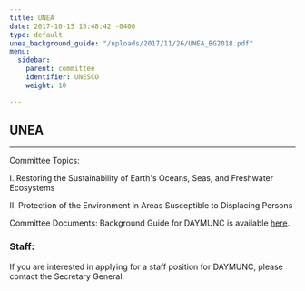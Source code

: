 ```yaml
---
title: UNEA
date: 2017-10-15 15:48:42 -0400
type: default
unea_background_guide: "/uploads/2017/11/26/UNEA_BG2018.pdf"
menu:
  sidebar:
    parent: committee
    identifier: UNESCO
    weight: 10

---
```

## UNEA

---

Committee Topics:

I. Restoring the Sustainability of Earth's Oceans, Seas, and Freshwater Ecosystems

II. Protection of the Environment in Areas Susceptible to Displacing Persons

Committee Documents: Background Guide for DAYMUNC is available [here](https://files.acrobat.com/a/preview/abf7e61b-0e22-446d-bb3b-9e26a76b9baf "UNEA Background Guide").

### Staff:

If you are interested in applying for a staff position for DAYMUNC, please contact the Secretary General.